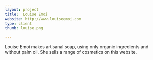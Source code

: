 ```yaml
---
layout: project
title:  Louise Emoi
website: http://www.louiseemoi.com
type: client
thumb: louise.png

---
```


Louise Emoi makes artisanal soap, using only organic ingredients and without palm oil. She sells a range of cosmetics on this website.